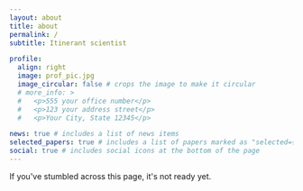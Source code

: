 ```yaml
---
layout: about
title: about
permalink: /
subtitle: Itinerant scientist

profile:
  align: right
  image: prof_pic.jpg
  image_circular: false # crops the image to make it circular
  # more_info: >
  #   <p>555 your office number</p>
  #   <p>123 your address street</p>
  #   <p>Your City, State 12345</p>

news: true # includes a list of news items
selected_papers: true # includes a list of papers marked as "selected={true}"
social: true # includes social icons at the bottom of the page
---
```


If you've stumbled across this page, it's not ready yet.

<!-- I am a senior scientist in the [bclimate](https://hydr.vub.be/research-groups/bclimate) group at Vrije Universiteit Brussel, Belgium and a 
visiting scientist in the [Energy, Climate and Environment Program](https://iiasa.ac.at/programs/ece) at IIASA, Austria.

I am the lead maintainer of the [fair simple climate model](https://docs.fairmodel.net) and co-chair of the 
[radiative forcing model intercomparison project](https://rfmip.leeds.ac.uk) for [CMIP7](https://wcrp-cmip.org/cmip7/).

I am involved in developing climate projections from socioeconomic scenarios and interested in
improving integrated assessment models by incorporating process-based climate feedbacks. 
I am also interested in understanding the Earth's energy budget and radiative forcing.

Over the years I've become involved in a broad spectrum of climate research and enjoy continuing to collaborate
in diverse topics. I'm always looking for interesting distractions from my day job.
Please reach out if you are interested in working together. -->